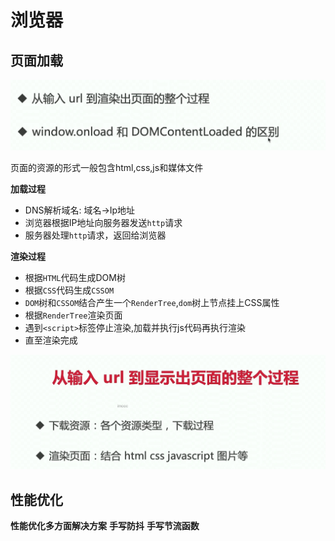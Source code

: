 # 浏览器

## 页面加载

![20200706164427.png](https://raw.githubusercontent.com/imageList/imglist/master/20200706164427.png)

页面的资源的形式一般包含html,css,js和媒体文件

**加载过程**

- DNS解析域名: 域名->Ip地址
- 浏览器根据IP地址向服务器发送`http`请求
- 服务器处理`http`请求，返回给浏览器

**渲染过程**

- 根据`HTML`代码生成DOM树
- 根据`CSS`代码生成`CSSOM`
- `DOM`树和`CSSOM`结合产生一个`RenderTree`,`dom`树上节点挂上CSS属性
- 根据`RenderTree`渲染页面
- 遇到`<script>`标签停止渲染,加载并执行js代码再执行渲染
- 直至渲染完成


![20200706165306.png](https://raw.githubusercontent.com/imageList/imglist/master/20200706165306.png)

## 性能优化

**性能优化多方面解决方案**
**手写防抖**
**手写节流函数**
